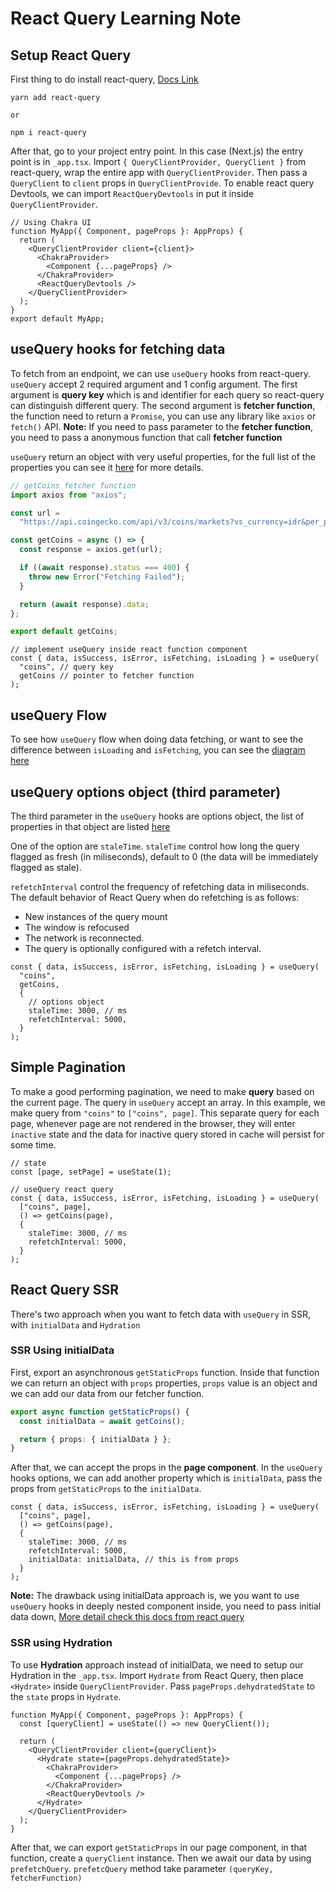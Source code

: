 # React Query Learning Note

## Setup React Query

First thing to do install react-query, [Docs Link](https://react-query.tanstack.com/installation)

```
yarn add react-query

or

npm i react-query
```

After that, go to your project entry point. In this case (Next.js) the entry point is in `_app.tsx`.
Import `{ QueryClientProvider, QueryClient }` from react-query, wrap the entire app with `QueryClientProvider`.
Then pass a `QueryClient` to `client` props in `QueryClientProvide`.
To enable react query Devtools, we can import `ReactQueryDevtools` in put it inside `QueryClientProvider`.

```tsx
// Using Chakra UI
function MyApp({ Component, pageProps }: AppProps) {
  return (
    <QueryClientProvider client={client}>
      <ChakraProvider>
        <Component {...pageProps} />
      </ChakraProvider>
      <ReactQueryDevtools />
    </QueryClientProvider>
  );
}
export default MyApp;
```

## useQuery hooks for fetching data

To fetch from an endpoint, we can use `useQuery` hooks from react-query. `useQuery` accept 2 required argument and 1 config argument.
The first argument is **query key** which is and identifier for each query so react-query can distinguish different query.
The second argument is **fetcher function**, the function need to return a `Promise`, you can use any library like `axios` or `fetch()` API.
**Note:** If you need to pass parameter to the **fetcher function**, you need to pass a anonymous function that call **fetcher function**
<br>

`useQuery` return an object with very useful properties, for the full list of the properties you can see it [here](https://react-query.tanstack.com/reference/useQuery) for more details.

```ts
// getCoins fetcher function
import axios from "axios";

const url =
  "https://api.coingecko.com/api/v3/coins/markets?vs_currency=idr&per_page=10&page=1";

const getCoins = async () => {
  const response = axios.get(url);

  if ((await response).status === 400) {
    throw new Error("Fetching Failed");
  }

  return (await response).data;
};

export default getCoins;
```

```tsx
// implement useQuery inside react function component
const { data, isSuccess, isError, isFetching, isLoading } = useQuery(
  "coins", // query key
  getCoins // pointer to fetcher function
);
```

## useQuery Flow

To see how `useQuery` flow when doing data fetching, or want to see the difference between `isLoading` and `isFetching`, you can see the [diagram here](https://viewer.diagrams.net/?highlight=0000FF&nav=1&title=react-query-usequery-flow.drawio.png#Uhttps://drive.google.com/uc?id=1VenZySvqBF2RIPao5l2-XRHRQ-00N3J7&export=download)

## useQuery options object (third parameter)

The third parameter in the `useQuery` hooks are options object, the list of properties in that object are listed [here](https://react-query.tanstack.com/reference/useQuery)

One of the option are `staleTime`. `staleTime` control how long the query flagged as fresh (in miliseconds), default to 0 (the data will be immediately flagged as stale).

`refetchInterval` control the frequency of refetching data in miliseconds. The default behavior of React Query when do refetching is as follows:

- New instances of the query mount
- The window is refocused
- The network is reconnected.
- The query is optionally configured with a refetch interval.

```tsx
const { data, isSuccess, isError, isFetching, isLoading } = useQuery(
  "coins",
  getCoins,
  {
    // options object
    staleTime: 3000, // ms
    refetchInterval: 5000,
  }
);
```

## Simple Pagination

To make a good performing pagination, we need to make **query** based on the current page. The query in `useQuery` accept an array. In this example, we make query from `"coins"` to `["coins", page]`. This separate query for each page, whenever page are not rendered in the browser, they will enter `inactive` state and the data for inactive query stored in cache will persist for some time.

```tsx
// state
const [page, setPage] = useState(1);

// useQuery react query
const { data, isSuccess, isError, isFetching, isLoading } = useQuery(
  ["coins", page],
  () => getCoins(page),
  {
    staleTime: 3000, // ms
    refetchInterval: 5000,
  }
);
```

## React Query SSR

There's two approach when you want to fetch data with `useQuery` in SSR, with `initialData` and `Hydration`

### SSR Using initialData

First, export an asynchronous `getStaticProps` function. Inside that function we can return an object with `props` properties, `props` value is an object and we can add our data from our fetcher function.

```ts
export async function getStaticProps() {
  const initialData = await getCoins();

  return { props: { initialData } };
}
```

After that, we can accept the props in the **page component**. In the `useQuery` hooks options, we can add another property which is `initialData`, pass the props from `getStaticProps` to the `initialData`.

```tsx
const { data, isSuccess, isError, isFetching, isLoading } = useQuery(
  ["coins", page],
  () => getCoins(page),
  {
    staleTime: 3000, // ms
    refetchInterval: 5000,
    initialData: initialData, // this is from props
  }
);
```

**Note:** The drawback using initialData approach is, we you want to use `useQuery` hooks in deeply nested component inside, you need to pass initial data down, [More detail check this docs from react query](https://react-query.tanstack.com/guides/ssr)

### SSR using Hydration

To use **Hydration** approach instead of initialData, we need to setup our Hydration in the `_app.tsx`. Import `Hydrate` from React Query, then place `<Hydrate>` inside `QueryClientProvider`. Pass `pageProps.dehydratedState` to the `state` props in `Hydrate`.

```tsx
function MyApp({ Component, pageProps }: AppProps) {
  const [queryClient] = useState(() => new QueryClient());

  return (
    <QueryClientProvider client={queryClient}>
      <Hydrate state={pageProps.dehydratedState}>
        <ChakraProvider>
          <Component {...pageProps} />
        </ChakraProvider>
        <ReactQueryDevtools />
      </Hydrate>
    </QueryClientProvider>
  );
}
```

After that, we can export `getStaticProps` in our page component, in that function, create a `queryClient` instance. Then we await our data by using `prefetchQuery`. `prefetcQuery` method take parameter `(queryKey, fetcherFunction)`
